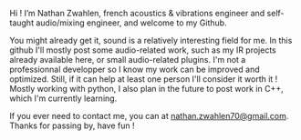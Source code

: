 Hi ! I’m Nathan Zwahlen, french acoustics & vibrations engineer and self-taught audio/mixing engineer,
and welcome to my Github.

You might already get it, sound is a relatively interesting field for me. In this github I'll mostly 
post some audio-related work, such as my IR projects already available here, or small audio-related
plugins. I'm not a professionnal developper so I know my work can be improved and optimized. Still, 
if it can help at least one person I'll consider it worth it ! Mostly working with python, I also 
plan in the future to post work in C++, which I'm currently learning.

If you ever need to contact me, you can at nathan.zwahlen70@gmail.com.
Thanks for passing by, have fun !

<!---
JuanPabloZed/JuanPabloZed is a ✨ special ✨ repository because its `README.md` (this file) appears on your GitHub profile.
You can click the Preview link to take a look at your changes.
--->
